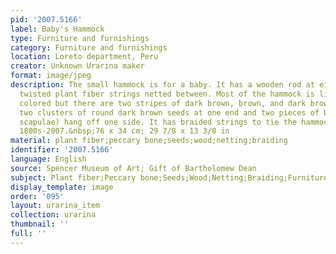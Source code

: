 ```yaml
---
pid: '2007.5166'
label: Baby's Hammock
type: Furniture and furnishings
category: Furniture and furnishings
location: Loreto department, Peru
creator: Unknown Urarina maker
format: image/jpeg
description: The small hammock is for a baby. It has a wooden rod at either end with
  twisted plant fiber strings netted between. Most of the hammock is light natural
  colored but there are two stripes of dark brown, brown, and dark brown. There are
  two clusters of round dark brown seeds at one end and two pieces of bone (peccary
  scapulae) hang off one side. It has braided strings to tie the hammock to support.&nbsp;Late
  1800s-2007.&nbsp;76 x 34 cm; 29 7/8 x 13 3/8 in
material: plant fiber;peccary bone;seeds;wood;netting;braiding
identifier: '2007.5166'
language: English
source: Spencer Museum of Art; Gift of Bartholomew Dean
subject: Plant fiber;Peccary bone;Seeds;Wood;Netting;Braiding;Furniture and furnishings
display_template: image
order: '095'
layout: urarina_item
collection: urarina
thumbnail: ''
full: ''
---
```

